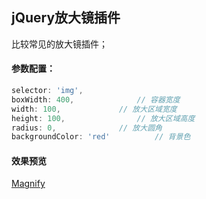 ## jQuery放大镜插件
比较常见的放大镜插件；

#### 参数配置：
```javascript
selector: 'img',		
boxWidth: 400,				// 容器宽度 
width: 100,				// 放大区域宽度
height: 100,				// 放大区域高度
radius: 0,				// 放大圆角
backgroundColor: 'red'			// 背景色
```

#### 效果预览
[Magnify](https://chenjun1127.github.io/js-plugins/Magnify/index.html)